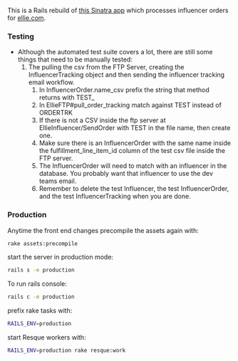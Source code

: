 This is a Rails rebuild of [this Sinatra app](https://github.com/FLWallace105/influencer_order_processing "this influencer order processing app") which processes influencer orders for [ellie.com](https://www.ellie.com/ "ellie.com").

### Testing
- Although the automated test suite covers a lot, there are still some things that need to be manually tested:
	1. The pulling the csv from the FTP Server, creating the InfluencerTracking object and then sending the influencer tracking email workflow.
		1. In InfluencerOrder.name_csv prefix the string that method returns with TEST_
		2. In EllieFTP#pull_order_tracking match against TEST instead of ORDERTRK
		3. If there is not a CSV inside the ftp server at EllieInfluencer/SendOrder with TEST in the file name, then create one.
		4. Make sure there is an InfluencerOrder with the same name inside the fulfillment_line_item_id column of the test csv file inside the FTP server.
		5. The InfluencerOrder will need to match with an influencer in the database. You probably want that influencer to use the dev teams email.
		6. Remember to delete the test Influencer, the test InfluencerOrder, and the test InfluencerTracking when you are done.

### Production
Anytime the front end changes precompile the assets again with:
```sh
rake assets:precompile
```
start the server in production mode:
```sh
rails s -e production
```
To run rails console:
```sh
rails c -e production
```
prefix rake tasks with:
```sh
RAILS_ENV=production
```
start Resque workers with:
```sh
RAILS_ENV=production rake resque:work
```
